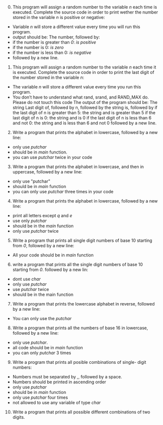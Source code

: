 0. This program will assign a random number to the variable *n* each time is executed. Complete the source code in order to print wether the number stored in the variable *n* is positive or negative:
 - Variable *n* will store a different value every time you will run this program.
 - output should be:
  The number, followed by:
  - if the number is greater than *0*: *is positive*
  - if the number is 0: *is zero*
  - if the number is less than 0: *is negative*
 - followed by a new line.

1. This program will assign a random number to the variable *n* each time it is executed. Complete the source code in order to print the last digit of the number stored in the variable *n*:
 -   The variable *n* will store a different value every time you run this program.
 - You don’t have to understand what rand, srand, and RAND_MAX do. Please do not touch this code
    The output of the program should be:
        The string Last digit of, followed by
        n, followed by
        the string is, followed by
            if the last digit of n is greater than 5: the string and is greater than 5
            if the last digit of n is 0: the string and is 0
            if the last digit of n is less than 6 and not 0: the string and is less than 6 and not 0
        followed by a new line.
2. Write a program that prints the alphabet in lowercase, followed by a new line:
 - only use *putchar*
 - should be in *main* function.
 - you can use *putchar* twice in your code

3. Write a program that prints the alphabet in lowercase, and then in uppercase, followed by a new line:
 - only use "putchar"
 - should be in *main* function
 - you can only use *putchar* three times in your code

4. Write a program that prints the alphabet in lowercase, followed by a new line:
 - print all letters except *q* and *e*
 - use only *putchar*
 - should be in the *main* function
 - only use *putchar* twice

5. Write a program that prints all single digit numbers of base 10 starting from *0*, followed by a new line:
 - All your code should be in *main* function

6. write a program that prints all the single digit numbers of base 10 starting from *0*. followed by a new lin:
 - dont use *char*
 - only use *putchar*
 - use *putchar* twice
 - should be in the main function

7. Write a program that prints the lowercase alphabet in reverse, followed by a new line:
 - You can only use the *putchar*

8. Write a program that prints all the numbers of base 16 in lowercase, followed by a new line:
 - only use *putchar*.
 - all code should be in *main* function
 - you can only *putchar* 3 times

9. Write a program that prints all posible combinations of single- digit numbers:
 - Numbers must be separated by *,*, followed by a space.
 - Numbers should be printed in ascending order
 - only use *putchar*
 - should be in *main* function
 - only use *putchar* four times
 - not allowed to use any variable of type *char*

10. Write a program that prints all possible different combinations of two digits.
 

